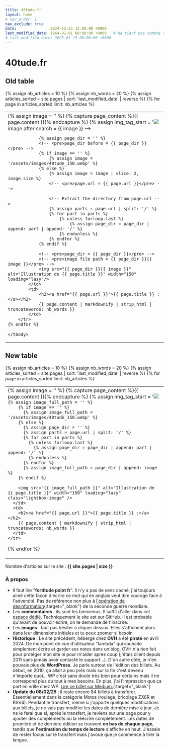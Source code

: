 ```yaml
---
title: 40tude.fr
layout: home
# nav_order: 1
nav_exclude: true
date:               2024-12-25 12:00:00 +0000
last_modified_date: 1964-01-01 08:00:00 +0000   # Ne tient pas compte de cette page dans les pages récemment mises à jour
# last_modified_date: 2025-01-15 08:00:00 +0000
---
```



# 40tude.fr 

## Old table
<table>
    <tbody>
    {% assign nb_articles = 10 %}
    {% assign nb_words = 20 %}
    {% assign articles_sorted = site.pages | sort: 'last_modified_date' | reverse %}
    {% for page in articles_sorted limit: nb_articles %}
        <tr>
            <td>
                <!-- Extract image if it exists --> 
                {% assign image = '' %} 
                <!-- <pre>image before search = {{ image }}</pre> -->
                {% capture page_content %}{{ page.content }}{% endcapture %} 
                {% assign img_tag_start = '<img src="' %} 
                {% assign parts = page_content | split: img_tag_start %} 
                {% if parts.size > 1 %}
                    {% assign img_part = parts[1] %}
                    {% assign image = img_part | split: '"' | first %}
                {% endif %}
                <!-- <pre>image after search = {{ image }}</pre>  -->
                
                {% assign page_dir = '' %} 
                <!-- <pre>page_dir before = {{ page_dir }}</pre> -->
                {% if image == '' %} 
                    {% assign image = '/assets/images/40tude_150.webp' %} 
                {% else %} 
                    {% assign image = image | slice: 2, image.size %}
                    <!-- <pre>page.url = {{ page.url }}</pre> -->

                    <!-- Extract the directory from page.url --> 
                    {% assign parts = page.url | split: '/' %} 
                    {% for part in parts %} 
                        {% unless forloop.last %} 
                            {% assign page_dir = page_dir | append: part | append: '/' %} 
                        {% endunless %} 
                    {% endfor %}
                {% endif %}

                <!-- <pre>page_dir = {{ page_dir }}</pre> -->
                <!-- <pre>image file path = {{ page_dir }}{{ image }}</pre> -->
                <img src="{{ page_dir }}{{ image }}" alt="Illustration de {{ page.title }}" width="150" loading="lazy"/>
            </td>
            <td>
                <h2><a href="{{ page.url }}">{{ page.title }} :</a></h2>
                {{ page.content | markdownify | strip_html | truncatewords: nb_words }}
            </td>
        </tr>
    {% endfor %}

    </tbody>
</table>

## New table

<table>
  <tbody>
  {% assign nb_articles = 10 %}
  {% assign nb_words = 20 %}
  {% assign articles_sorted = site.pages | sort: 'last_modified_date' | reverse %}
  {% for page in articles_sorted limit: nb_articles %}
    <tr>
      <td>
        {% assign image = '' %}
        {% capture page_content %}{{ page.content }}{% endcapture %}
        {% assign img_tag_start = '<img src="' %}
        {% assign parts = page_content | split: img_tag_start %}
        {% if parts.size > 1 %}
          {% assign img_part = parts[1] %}
          {% assign image = img_part | split: '"' | first %}
        {% endif %}

        {% assign image_full_path = '' %}
        {% if image == '' %}
          {% assign image_full_path = '/assets/images/40tude_150.webp' %}
        {% else %}
          {% assign page_dir = '' %}
          {% assign parts = page.url | split: '/' %}
          {% for part in parts %}
            {% unless forloop.last %}
              {% assign page_dir = page_dir | append: part | append: '/' %}
            {% endunless %}
          {% endfor %}
          {% assign image_full_path = page_dir | append: image %}
        {% endif %}

        <img src="{{ image_full_path }}" alt="Illustration de {{ page.title }}" width="150" loading="lazy" class="lightbox-image" />
      </td>
      <td>
        <h2><a href="{{ page.url }}">{{ page.title }} :</a></h2>
        {{ page.content | markdownify | strip_html | truncatewords: nb_words }}
      </td>
    </tr>
  {% endfor %}
  </tbody>
</table>


Nombre d'articles sur le site : **{{ site.pages | size }}**


### À propos  
* Il faut lire "**fortitude point fr**". Il n'y a pas de sens caché, j'ai toujours aimé cette façon d'écrire ce mot qui en anglais veut dire courage face à l'adversité. Pas de référence non plus à [l'opération de désinformation](https://fr.wikipedia.org/wiki/Op%C3%A9ration_Fortitude){:target="_blank"} de la seconde guerre mondiale.  
* Les **commentaires** : ils sont les bienvenus. Il suffit d'aller dans cet [espace dédié](https://github.com/40tude/40tude.github.io/discussions). Techniquement le site est sur GitHub. Il est probable qu'avant de pouvoir écrire, on te demande de t'inscrire. 
* Les **images** : faut pas hésiter à cliquer dessus. Elles s'affichent alors dans leur dimensions initiales et tu peux zoomer si besoin    
* **Historique** : Le site précédent, hébergé chez **OVH** a été **piraté** en avril 2024. De mon point de vue d'utilisateur "lambda" qui souhaite simplement écrire et garder ses notes dans un blog, OVH n'a rien fait pour protéger mon site ni pour m'aider après coup (j'étais client depuis 2011 sans jamais avoir contacté le support...). D'un autre côté, je n'en pouvais plus de **WordPress**. Je parle surtout de l'édition des billets. Au début, en 2010, ça allait à peu près mais sur la fin c'est devenu n'importe quoi...  WP c'est sans doute très bien pour certains mais il ne correspond plus du tout à mes besoins. En plus, j'ai l'impression que ça part en vrille chez WP. [Lire ce billet sur Medium.](https://medium.com/notes-and-theories/this-man-controls-40-of-the-internet-and-its-a-problem-1b37a66e6185){:target="_blank"}
* **Update du 08/02/25** : il reste encore 84 billets à transferer. Essentiellement dans la catégorie Motos (roulage, bricolage ZX6R et RSV4). Pendant le transfert, même si j'apporte quelques modifications aux billets, je ne vais pas modifier les dates de dernière mise à jour. Je ne le ferai que si, après le transfert, je reviens sur une page pour y ajouter des compléments ou la réécrire complètement. Les dates de première et de dernière édition se trouvent **en bas de chaque page**, tandis que **l'estimation du temps de lecture** s'affiche en haut. J'essaie de rester focus sur le transfert mais j'avoue que je commence à tirer la langue.